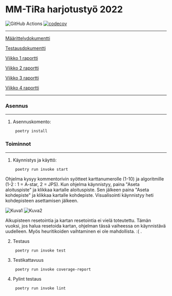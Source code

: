 # MM-TiRa harjotustyö 2022

![GitHub Actions](https://github.com/zmejka/MM-TiRa-harjoitustyo2022/workflows/CI/badge.svg)
[![codecov](https://codecov.io/gh/zmejka/MM-TiRa-harjoitustyo2022/branch/master/graph/badge.svg?token=46FQUTXEF5)](https://codecov.io/gh/zmejka/MM-TiRa-harjoitustyo2022)

----

[Määrittelydokumentti](https://github.com/zmejka/MM-TiRa-harjoitustyo2022/blob/master/dokumentaatio/maarittelydokumentti.md)

[Testausdokumentti](https://github.com/zmejka/MM-TiRa-harjoitustyo2022/blob/master/dokumentaatio/testausdokumentti.md)

[Viikko 1 raportti](https://github.com/zmejka/MM-TiRa-harjoitustyo2022/blob/master/dokumentaatio/Viikko1_raportti.md)

[Viikko 2 raportti](https://github.com/zmejka/MM-TiRa-harjoitustyo2022/blob/master/dokumentaatio/Viikko2_raportti.md)

[Viikko 3 raportti](https://github.com/zmejka/MM-TiRa-harjoitustyo2022/blob/master/dokumentaatio/Viikko3_raportti.md)

[Viikko 4 raportti](https://github.com/zmejka/MM-TiRa-harjoitustyo2022/blob/master/dokumentaatio/Viikko4_raportti.md)

----

### Asennus
----

1. Asennuskomento:

        poetry install

### Toiminnot
----

1. Käynnistys ja käyttö:

        poetry run invoke start

Ohjelma kysyy kommentorivin syötteet karttanumerolle (1-10) ja algoritmille (1-2 : 1 = A-star, 2 = JPS). Kun ohjelma käynnistyy, paina "Aseta aloituspiste" ja klikkaa kartalle aloituspiste. Sen jälkeen paina "Aseta kohdepiste" ja klikkaa kartalle kohdepiste. Visualisointi käynnistyy heti kohdepisteen asettamisen jälkeen.

![Kuva1](https://github.com/zmejka/MM-Tira-harjoitustyo2022/blob/master/dokumentaatio/kuvat/vko4_ohje1.png)
![Kuva2](https://github.com/zmejka/MM-Tira-harjoitustyo2022/blob/master/dokumentaatio/kuvat/vko4_ohje2.png)

 Alkupisteen resetointia ja kartan resetointia ei vielä toteutettu. Tämän vuoksi, jos halua resetoida kartan, ohjelman tässä vaiheessa on käynnistävä uudelleen. Myös heuritikoiden vaihtaminen ei ole mahdollista. :( . 

2. Testaus

        poetry run invoke test

3. Testikattavuus

        poetry run invoke coverage-report

4. Pylint testaus

        poetry run invoke lint

